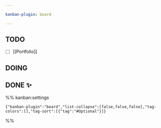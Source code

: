 ```yaml
---

kanban-plugin: board

---
```


## TODO

- [ ] [[Portfolio]]


## DOING



## DONE ✨





%% kanban:settings
```
{"kanban-plugin":"board","list-collapse":[false,false,false],"tag-colors":[],"tag-sort":[{"tag":"#Optional"}]}
```
%%
